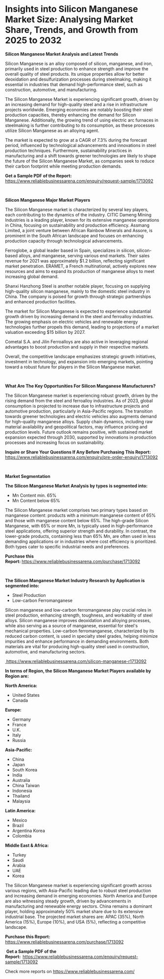 <p><h1>Insights into Silicon Manganese Market Size: Analysing Market Share, Trends, and Growth from 2025 to 2032</h1></p><p><strong>Silicon Manganese Market Analysis and Latest Trends</strong></p>
<p><p>Silicon Manganese is an alloy composed of silicon, manganese, and iron, primarily used in steel production to enhance strength and improve the overall quality of steel products. Its unique properties allow for better deoxidation and desulfurization processes during steelmaking, making it essential in industries that demand high-performance steel, such as construction, automotive, and manufacturing.</p><p>The Silicon Manganese Market is experiencing significant growth, driven by an increasing demand for high-quality steel and a rise in infrastructure projects worldwide. Emerging economies are notably boosting their steel production capacities, thereby enhancing the demand for Silicon Manganese. Additionally, the growing trend of using electric arc furnaces in steelmaking is further contributing to its consumption, as these processes utilize Silicon Manganese as an alloying agent.</p><p>The market is expected to grow at a CAGR of 7.3% during the forecast period, influenced by technological advancements and innovations in steel production techniques. Furthermore, sustainability practices in manufacturing and a shift towards greener technologies are likely to shape the future of the Silicon Manganese Market, as companies seek to reduce their carbon footprint while meeting production demands.</p></p>
<p><strong>Get a Sample PDF of the Report:&nbsp;</strong> <a href="https://www.reliablebusinessarena.com/enquiry/request-sample/1713092?utm_campaign=1841&utm_medium=2&utm_source=Github&utm_content=ia&utm_term=28032025&utm_id=silicon-manganese">https://www.reliablebusinessarena.com/enquiry/request-sample/1713092</a></p>
<p>&nbsp;</p>
<p><strong>Silicon Manganese Major Market Players</strong></p>
<p><p>The Silicon Manganese market is characterized by several key players, each contributing to the dynamics of the industry. CITIC Dameng Mining Industries is a leading player, known for its extensive manganese operations in China, focusing on sustainability and production efficiency. Assmang Limited, a joint venture between African Rainbow Minerals and Assore, is prominent in the South African landscape and focuses on enhancing production capacity through technological advancements.</p><p>Ferroglobe, a global leader based in Spain, specializes in silicon, silicon-based alloys, and manganese, serving various end markets. Their sales revenue for 2021 was approximately $1.2 billion, reflecting significant market penetration. ERAMET, a French multinational, actively explores new resources and aims to expand its production of manganese alloys to meet increasing global demand.</p><p>Shanxi Hanzhong Steel is another notable player, focusing on supplying high-quality silicon manganese, mainly to the domestic steel industry in China. The company is poised for growth through strategic partnerships and enhanced production facilities.</p><p>The market for Silicon Manganese is expected to experience substantial growth driven by increasing demand in the steel and ferroalloy industries. The growing emphasis on electric vehicles and renewable energy technologies further propels this demand, leading to projections of a market valuation exceeding $15 billion by 2027.</p><p>Cometal S.A. and Jilin Ferroalloys are also active in leveraging regional advantages to boost production and supply in their respective markets.</p><p>Overall, the competitive landscape emphasizes strategic growth initiatives, investment in technology, and expansion into emerging markets, pointing toward a robust future for players in the Silicon Manganese market.</p></p>
<p>&nbsp;</p>
<p><strong>What Are The Key Opportunities For Silicon Manganese Manufacturers?</strong></p>
<p><p>The Silicon Manganese market is experiencing robust growth, driven by the rising demand from the steel and ferroalloy industries. As of 2023, global consumption is projected to increase due to infrastructure projects and automotive production, particularly in Asia-Pacific regions. The transition towards greener technologies and electric vehicles also augments demand for high-quality manganese alloys. Supply chain dynamics, including raw material availability and geopolitical factors, may influence pricing and production levels. Future outlook remains positive, with sustained market expansion expected through 2030, supported by innovations in production processes and increasing focus on sustainability.</p></p>
<p><strong>Inquire or Share Your Questions If Any Before Purchasing This Report:</strong> <a href="https://www.reliablebusinessarena.com/enquiry/pre-order-enquiry/1713092?utm_campaign=1841&utm_medium=2&utm_source=Github&utm_content=ia&utm_term=28032025&utm_id=silicon-manganese">https://www.reliablebusinessarena.com/enquiry/pre-order-enquiry/1713092</a></p>
<p>&nbsp;</p>
<p><strong>Market Segmentation</strong></p>
<p><strong>The Silicon Manganese Market Analysis by types is segmented into:</strong></p>
<p><ul><li>Mn Content min. 65%</li><li>Mn Content below 65%</li></ul></p>
<p><p>The Silicon Manganese market comprises two primary types based on manganese content: products with a minimum manganese content of 65% and those with manganese content below 65%. The high-grade Silicon Manganese, with 65% or more Mn, is typically used in high-performance steel applications, offering superior strength and durability. In contrast, the lower-grade products, containing less than 65% Mn, are often used in less demanding applications or in industries where cost efficiency is prioritized. Both types cater to specific industrial needs and preferences.</p></p>
<p><strong>Purchase this Report:&nbsp;</strong><a href="https://www.reliablebusinessarena.com/purchase/1713092?utm_campaign=1841&utm_medium=2&utm_source=Github&utm_content=ia&utm_term=28032025&utm_id=silicon-manganese">https://www.reliablebusinessarena.com/purchase/1713092</a></p>
<p>&nbsp;</p>
<p><strong>The Silicon Manganese Market Industry Research by Application is segmented into:</strong></p>
<p><ul><li>Steel Production</li><li>Low-carbon Ferromanganese</li></ul></p>
<p><p>Silicon manganese and low-carbon ferromanganese play crucial roles in steel production, enhancing strength, toughness, and workability of steel alloys. Silicon manganese improves deoxidation and alloying processes, while also serving as a source of manganese, essential for steel's mechanical properties. Low-carbon ferromanganese, characterized by its reduced carbon content, is used in specialty steel grades, helping minimize impurities and enhance performance in demanding environments. Both materials are vital for producing high-quality steel used in construction, automotive, and manufacturing sectors.</p></p>
<p><a href="https://www.reliablebusinessarena.com/silicon-manganese-r1713092?utm_campaign=1841&utm_medium=2&utm_source=Github&utm_content=ia&utm_term=28032025&utm_id=silicon-manganese">&nbsp;https://www.reliablebusinessarena.com/silicon-manganese-r1713092</a></p>
<p><strong>In terms of Region, the Silicon Manganese Market Players available by Region are:</strong></p>
<p>
    <p> <strong> North America: </strong>
        <ul>
            <li>United States</li>
            <li>Canada</li>
        </ul>
        </p> 
    <p> <strong> Europe: </strong>
        <ul>
            <li>Germany</li>
            <li>France</li>
            <li>U.K.</li>
            <li>Italy</li>
            <li>Russia</li>
        </ul>
        </p> 
    <p> <strong> Asia-Pacific: </strong>
        <ul>
            <li>China</li>
            <li>Japan</li>
            <li>South Korea</li>
            <li>India</li>
            <li>Australia</li>
            <li>China Taiwan</li>
            <li>Indonesia</li>
            <li>Thailand</li>
            <li>Malaysia</li>
        </ul>
        </p> 
    <p> <strong> Latin America: </strong>
        <ul>
            <li>Mexico</li>
            <li>Brazil</li>
            <li>Argentina Korea</li>
            <li>Colombia</li>
        </ul>
        </p> 
    <p> <strong> Middle East & Africa: </strong>
        <ul>
            <li>Turkey</li>
            <li>Saudi</li>
            <li>Arabia</li>
            <li>UAE</li>
            <li>Korea</li>
        </ul>
    </p>
    </p>
<p><p>The Silicon Manganese market is experiencing significant growth across various regions, with Asia-Pacific leading due to robust steel production and increasing demand in emerging economies. North America and Europe are also witnessing steady growth, driven by advancements in manufacturing and renewable energy sectors. China remains a dominant player, holding approximately 50% market share due to its extensive industrial base. The projected market shares are: APAC (35%), North America (15%), Europe (10%), and USA (5%), reflecting a competitive landscape.</p></p>
<p><strong>Purchase this Report: </strong><a href="https://www.reliablebusinessarena.com/purchase/1713092?utm_campaign=1841&utm_medium=2&utm_source=Github&utm_content=ia&utm_term=28032025&utm_id=silicon-manganese">https://www.reliablebusinessarena.com/purchase/1713092</a></p>
<p>&nbsp;<strong>Get a Sample PDF of the Report:&nbsp;&nbsp;</strong><a href="https://www.reliablebusinessarena.com/enquiry/request-sample/1713092?utm_campaign=1841&utm_medium=2&utm_source=Github&utm_content=ia&utm_term=28032025&utm_id=silicon-manganese">https://www.reliablebusinessarena.com/enquiry/request-sample/1713092</a></p>
<p><strong></strong></p>
<p>Check more reports on <a href="https://www.reliablebusinessarena.com/?utm_campaign=1841&utm_medium=2&utm_source=Github&utm_content=ia&utm_term=28032025&utm_id=silicon-manganese">https://www.reliablebusinessarena.com/</a></p>